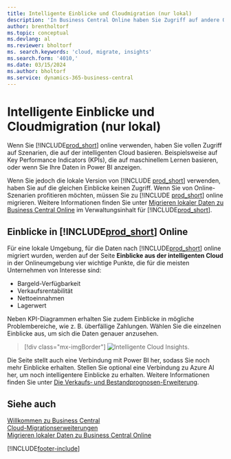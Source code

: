```yaml
---
title: Intelligente Einblicke und Cloudmigration (nur lokal)
description: 'In Business Central Online haben Sie Zugriff auf andere Onlinedienste und erhalten intelligente Einblicke, die beispielsweise auf Azure AI basieren. Lesen Sie weiter, wenn Sie eine Migration von lokal in die Cloud in Betracht ziehen.'
author: brentholtorf
ms.topic: conceptual
ms.devlang: al
ms.reviewer: bholtorf
ms. search.keywords: 'cloud, migrate, insights'
ms.search.form: '4010,'
ms.date: 03/15/2024
ms.author: bholtorf
ms.service: dynamics-365-business-central
---
```


# Intelligente Einblicke und Cloudmigration (nur lokal)

Wenn Sie [!INCLUDE[prod_short](includes/prod_short.md)] online verwenden, haben Sie vollen Zugriff auf Szenarien, die auf der intelligenten Cloud basieren. Beispielsweise auf Key Performance Indicators (KPIs), die auf maschinellem Lernen basieren, oder wenn Sie Ihre Daten in Power BI anzeigen.  

Wenn Sie jedoch die lokale Version von [!INCLUDE [prod_short](includes/prod_short.md)] verwenden, haben Sie auf die gleichen Einblicke keinen Zugriff. Wenn Sie von Online-Szenarien profitieren möchten, müssen Sie zu [!INCLUDE [prod_short](includes/prod_short.md)] online migrieren. Weitere Informationen finden Sie unter [Migrieren lokaler Daten zu Business Central Online](/dynamics365/business-central/dev-itpro/administration/migrate-data) im Verwaltungsinhalt für [!INCLUDE[prod_short](includes/prod_short.md)].  

## Einblicke in [!INCLUDE[prod_short](includes/prod_short.md)] Online

Für eine lokale Umgebung, für die Daten nach [!INCLUDE[prod_short](includes/prod_short.md)] online migriert wurden, werden auf der Seite **Einblicke aus der intelligenten Cloud** in der Onlineumgebung vier wichtige Punkte, die für die meisten Unternehmen von Interesse sind:

- Bargeld-Verfügbarkeit
- Verkaufsrentabilität
- Nettoeinnahmen
- Lagerwert

Neben KPI-Diagrammen erhalten Sie zudem Einblicke in mögliche Problembereiche, wie z. B. überfällige Zahlungen. Wählen Sie die einzelnen Einblicke aus, um sich die Daten genauer anzusehen.  

> [!div class="mx-imgBorder"]
> ![Intelligente Cloud Insights.](media/across-intelligent-cloud/intelligentcloudApril19.png "Zeigt die Seite „Einblicke aus der intelligenten Cloud“ in Business Central Online an")

Die Seite stellt auch eine Verbindung mit Power BI her, sodass Sie noch mehr Einblicke erhalten. Stellen Sie optional eine Verbindung zu Azure AI her, um noch intelligentere Einblicke zu erhalten. Weitere Informationen finden Sie unter [Die Verkaufs‑ und Bestandprognosen-Erweiterung](ui-extensions-sales-forecast.md).  

## Siehe auch

[Willkommen zu Business Central](welcome.md)  
[Cloud-Migrationserweiterungen](ui-extensions-data-replication.md)  
[Migrieren lokaler Daten zu Business Central Online](/dynamics365/business-central/dev-itpro/administration/migrate-data)  

[!INCLUDE[footer-include](includes/footer-banner.md)]